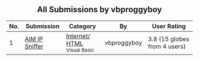 ﻿<div align="center">

## All Submissions by vbproggyboy

</div>

No.  | Submission | Category | By   | User Rating
---- | ---------- | -------- | ---- | -----------
1 | [AIM IP Sniffer<br />](https://github.com/Planet-Source-Code/vbproggyboy-aim-ip-sniffer__1-10023) | [Internet/ HTML<br /><sup>Visual Basic</sup>](../ByCategory/internet-html__1-34.md) | vbproggyboy | 3.8 (15 globes from 4 users)
